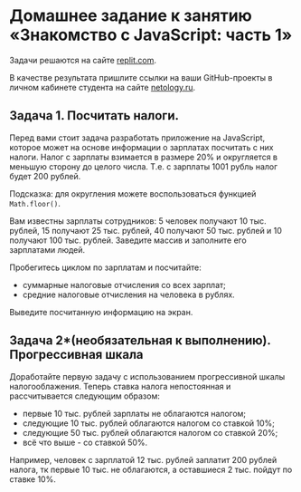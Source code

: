 # Домашнее задание к занятию «Знакомство с JavaScript: часть 1»

Задачи решаются на сайте [replit.com](https://replit.com). 

В качестве результата пришлите ссылки на ваши GitHub-проекты в личном кабинете студента на сайте [netology.ru](https://netology.ru).

## Задача 1. Посчитать налоги.

Перед вами стоит задача разработать приложение на JavaScript, которое может на основе информации о зарплатах посчитать с них налоги. Налог с зарплаты взимается в размере 20% и округляется в меньшую сторону до целого числа. Т.е. с зарплаты 1001 рубль налог будет 200 рублей. 

Подсказка: для округления можете воспользоваться функцией `Math.floor()`.

Вам известны зарплаты сотрудников: 5 человек получают 10 тыс. рублей, 15 получают 25 тыс. рублей, 40 получают 50 тыс. рублей и 10 получают 100 тыс. рублей. Заведите массив и заполните его зарплатами людей.

Пробегитесь циклом по зарплатам и посчитайте:
* суммарные налоговые отчисления со всех зарплат;
* средние налоговые отчисления на человека в рублях.

Выведите посчитанную информацию на экран.

## Задача 2*(необязательная к выполнению). Прогрессивная шкала

Доработайте первую задачу с использованием прогрессивной шкалы налогооблажения. Теперь ставка налога непостоянная и рассчитывается следующим образом:
* первые 10 тыс. рублей зарплаты не облагаются налогом;
* следующие 10 тыс. рублей облагаются налогом со ставкой 10%;
* следующие 50 тыс. рублей облагаются налогом со ставкой 20%;
* всё что выше - со ставкой 50%.

Например, человек с зарплатой 12 тыс. рублей заплатит 200 рублей налога, тк первые 10 тыс. не облагаются, а оставшиеся 2 тыс. пойдут по ставке 10%.
